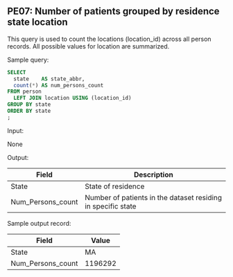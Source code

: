 PE07: Number of patients grouped by residence state location
---

This query is used to count the locations (location_id) across all person records. All possible values for location are summarized.

Sample query:


```sql
SELECT
  state    AS state_abbr,
  count(*) AS num_persons_count
FROM person
  LEFT JOIN location USING (location_id)
GROUP BY state
ORDER BY state
;
```
Input:

None

Output:

| Field |  Description |
| --- | --- |
| State | State of residence |
| Num_Persons_count | Number of patients in the dataset residing in specific state |

Sample output record:

| Field |  Value |
| --- | --- |
| State | MA |
| Num_Persons_count | 1196292 |


